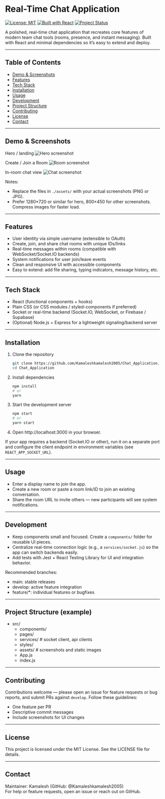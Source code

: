 # Real-Time Chat Application

[![License: MIT](https://img.shields.io/badge/license-MIT-green.svg)](LICENSE)
[![Built with React](https://img.shields.io/badge/framework-React-blue.svg)](https://reactjs.org)
[![Project Status](https://img.shields.io/badge/status-Prototype-yellow.svg)]()

A polished, real-time chat application that recreates core features of modern team chat tools (rooms, presence, and instant messaging). Built with React and minimal dependencies so it’s easy to extend and deploy.

---

## Table of Contents

- [Demo & Screenshots](#demo--screenshots)
- [Features](#features)
- [Tech Stack](#tech-stack)
- [Installation](#installation)
- [Usage](#usage)
- [Development](#development)
- [Project Structure](#project-structure)
- [Contributing](#contributing)
- [License](#license)
- [Contact](#contact)

---

## Demo & Screenshots

Hero / landing
![Hero screenshot](./assets/hero.png)

Create / Join a Room
![Room screenshot](./assets/room.png)

In-room chat view
![Chat screenshot](./assets/chat.png)

Notes:
- Replace the files in `./assets/` with your actual screenshots (PNG or JPG).
- Prefer 1280×720 or similar for hero, 800×450 for other screenshots. Compress images for faster load.

---

## Features

- User identity via simple username (extensible to OAuth)
- Create, join, and share chat rooms with unique IDs/links
- Real-time messages within rooms (compatible with WebSocket/Socket.IO backends)
- System notifications for user join/leave events
- Clean and responsive UI with accessible components
- Easy to extend: add file sharing, typing indicators, message history, etc.

---

## Tech Stack

- React (functional components + hooks)
- Plain CSS (or CSS modules / styled-components if preferred)
- Socket or real-time backend (Socket.IO, WebSocket, or Firebase / Supabase)
- (Optional) Node.js + Express for a lightweight signaling/backend server

---

## Installation

1. Clone the repository
   ```bash
   git clone https://github.com/Kamaleshkamalesh2005/Chat_Application.git
   cd Chat_Application
   ```

2. Install dependencies
   ```bash
   npm install
   # or
   yarn
   ```

3. Start the development server
   ```bash
   npm start
   # or
   yarn start
   ```

4. Open http://localhost:3000 in your browser.

If your app requires a backend (Socket.IO or other), run it on a separate port and configure the client endpoint in environment variables (see `REACT_APP_SOCKET_URL`).

---

## Usage

- Enter a display name to join the app.
- Create a new room or paste a room link/ID to join an existing conversation.
- Share the room URL to invite others — new participants will see system notifications.

---

## Development

- Keep components small and focused. Create a `components/` folder for reusable UI pieces.
- Centralize real-time connection logic (e.g., a `services/socket.js`) so the app can switch backends easily.
- Add tests with Jest + React Testing Library for UI and integration behavior.

Recommended branches:
- main: stable releases
- develop: active feature integration
- feature/*: individual features or bugfixes

---

## Project Structure (example)

- src/
  - components/
  - pages/
  - services/      # socket client, api clients
  - styles/
  - assets/        # screenshots and static images
  - App.js
  - index.js

---

## Contributing

Contributions welcome — please open an issue for feature requests or bug reports, and submit PRs against `develop`. Follow these guidelines:
- One feature per PR
- Descriptive commit messages
- Include screenshots for UI changes

---

## License

This project is licensed under the MIT License. See the LICENSE file for details.

---

## Contact

Maintainer: Kamalesh (GitHub: @Kamaleshkamalesh2005)  
For help or feature requests, open an issue or reach out on GitHub.

````
